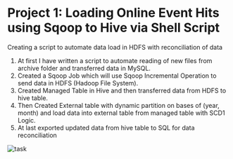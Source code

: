 # Project 1: Loading Online Event Hits using Sqoop to Hive via Shell Script

Creating a script to automate data load in HDFS with reconciliation of data

1.	At first I have written a script to automate reading of new files from archive folder and transferred data in MySQL.
2.	Created a Sqoop Job which will use Sqoop Incremental Operation to send data in HDFS (Hadoop File System).
3.	Created Managed Table in Hive and then transferred data from HDFS to hive table.
4.	Then Created External table with dynamic partition on bases of (year, month) and load data into external table from managed table with SCD1 Logic.
5.	At last exported updated data from hive table to SQL for data reconciliation

![task](https://user-images.githubusercontent.com/107995802/176877330-90f41bd4-a044-4f98-b2df-0b716a9318dd.jpeg)
